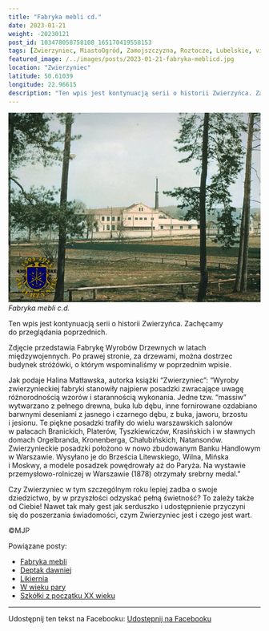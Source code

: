 ```yaml
---
title: "Fabryka mebli cd."
date: 2023-01-21
weight: -20230121
post_id: 103478058758108_165170419558153
tags: [Zwierzyniec, MiastoOgród, Zamojszczyzna, Roztocze, Lubelskie, villarestituta, turystyka, dziedzictwo, zabytki, krajobrazy]
featured_image: /../images/posts/2023-01-21-fabryka-meblicd.jpg
location: "Zwierzyniec"
latitude: 50.61039
longitude: 22.96615
description: "Ten wpis jest kontynuacją serii o historii Zwierzyńca. Zachęcamy do przeglądania poprzednich...."
---
```


![Fabryka mebli c.d.](/images/posts/2023-01-21-fabryka-meblicd.jpg)
*Fabryka mebli c.d.*

Ten wpis jest kontynuacją serii o historii Zwierzyńca. Zachęcamy do przeglądania poprzednich.

Zdjęcie przedstawia Fabrykę Wyrobów Drzewnych w latach międzywojennych. Po prawej stronie, za drzewami, można dostrzec budynek stróżówki, o którym wspominaliśmy w poprzednim wpisie.

Jak podaje Halina Matławska, autorka książki “Zwierzyniec”:
“Wyroby zwierzynieckiej fabryki stanowiły najpierw posadzki zwracające uwagę różnorodnością wzorów i starannością wykonania. Jedne tzw. “massiw” wytwarzano z pełnego drewna, buka lub dębu, inne fornirowane ozdabiano barwnymi deseniami z jasnego i czarnego dębu, z buka, jaworu, brzostu i jesionu.
Te piękne posadzki trafiły do wielu warszawskich salonów w pałacach Branickich, Platerów, Tyszkiewiczów, Krasińskich i w sławnych domach Orgelbranda, Kronenberga, Chałubińskich, Natansonów. Zwierzynieckie posadzki położono w nowo zbudowanym Banku Handlowym w Warszawie. Wysyłano je do Brześcia Litewskiego, Wilna, Mińska i Moskwy, a modele posadzek powędrowały aż do Paryża. Na wystawie przemysłowo-rolniczej w Warszawie (1878) otrzymały srebrny medal.”

Czy Zwierzyniec w tym szczególnym roku lepiej zadba o swoje dziedzictwo, by w przyszłości odzyskać pełną świetność?
To zależy także od Ciebie!
Nawet tak mały gest jak serduszko i udostępnienie przyczyni się do poszerzania świadomości, czym Zwierzyniec jest i czego jest wart.



©MJP

Powiązane posty:
- [Fabryka mebli](/posts/fabryka-mebli)
- [Deptak dawniej](/posts/deptak-dawniej)
- [Likiernia](/posts/likiernia)
- [W wieku pary](/posts/w-wieku-pary)
- [Szkółki z początku XX wieku](/posts/szkolki-z-poczatku-xx-wieku)


---

Udostępnij ten tekst na Facebooku:
[Udostępnij na Facebooku](https://www.facebook.com/sharer/sharer.php?u=https://stowarzyszeniewachniewskiej.pl/posts/fabryka-meblicd)

<script type="application/ld+json">
{
  "@context": "https://schema.org",
  "@type": "BlogPosting",
  "headline": "Fabryka mebli cd.",
  "datePublished": "2023-01-21",
  "dateModified": "2023-01-21",
  "author": {
    "@type": "Person",
    "name": "Michał Jan Patyk"
  },
  "publisher": {
    "@type": "Organization",
    "name": "Stowarzyszenie im. Aleksandry Wachniewskiej",
    "logo": {
      "@type": "ImageObject",
      "url": "https://stowarzyszeniewachniewskiej.pl/images/logo/logo.svg"
    }
  },
  "mainEntityOfPage": {
    "@type": "WebPage",
    "@id": "https://stowarzyszeniewachniewskiej.pl/posts/fabryka-meblicd"
  },
  "image": {
    "@type": "ImageObject",
    "url": "https://stowarzyszeniewachniewskiej.pl//images/posts/2023-01-21-fabryka-meblicd.jpg"
  },
  "articleSection": "Dziedzictwo Kulturowe i Zabytki",
  "keywords": "[Zwierzyniec, MiastoOgród, Zamojszczyzna, Roztocze, Lubelskie, villarestituta, turystyka, dziedzictwo, zabytki, krajobrazy]",
  "wordCount": 181,
  "articleBody": "Ten wpis jest kontynuacją serii o historii Zwierzyńca. Zachęcamy do przeglądania poprzednich.\n\nZdjęcie przedstawia Fabrykę Wyrobów Drzewnych w latach międzywojennych. Po prawej stronie, za drzewami, można dostrzec budynek stróżówki, o którym wspominaliśmy w poprzednim wpisie.\n\nJak podaje Halina Matławska, autorka książki “Zwierzyniec”:\n“Wyroby zwierzynieckiej fabryki stanowiły najpierw posadzki zwracające uwagę różnorodnością wzorów i starannością wykonania. Jedne tzw. “massiw” wytwarzano z pełnego drewna, buka lub dębu, inne fornirowane ozdabiano barwnymi deseniami z jasnego i czarnego dębu, z buka, jaworu, brzostu i jesionu.\nTe piękne posadzki trafiły do wielu warszawskich salonów w pałacach Branickich, Platerów, Tyszkiewiczów, Krasińskich i w sławnych domach Orgelbranda, Kronenberga, Chałubińskich, Natansonów. Zwierzynieckie posadzki położono w nowo zbudowanym Banku Handlowym w Warszawie. Wysyłano je do Brześcia Litewskiego, Wilna, Mińska i Moskwy, a modele posadzek powędrowały aż do Paryża. Na wystawie przemysłowo-rolniczej w Warszawie (1878) otrzymały srebrny medal.”\n\nCzy Zwierzyniec w tym szczególnym roku lepiej zadba o swoje dziedzictwo, by w przyszłości odzyskać pełną świetność?\nTo zależy także od Ciebie!\nNawet tak mały gest jak serduszko i udostępnienie przyczyni się do poszerzania świadomości, czym Zwierzyniec jest i czego jest wart.\n\n\n\n©MJP",
  "description": "Ten wpis jest kontynuacją serii o historii Zwierzyńca. Zachęcamy do przeglądania poprzednich....",
  "copyrightHolder": {
    "@type": "Person",
    "name": "Michał Jan Patyk"
  }
}
</script>
<script type="application/ld+json">
{
  "@context": "https://schema.org",
  "@type": "BreadcrumbList",
  "itemListElement": [
    {
      "@type": "ListItem",
      "position": 1,
      "name": "Home",
      "item": "https://stowarzyszeniewachniewskiej.pl"
    },
    {
      "@type": "ListItem",
      "position": 2,
      "name": "posts",
      "item": "https://stowarzyszeniewachniewskiej.pl/posts"
    },
    {
      "@type": "ListItem",
      "position": 3,
      "name": "Fabryka mebli cd.",
      "item": "https://stowarzyszeniewachniewskiej.pl/posts/fabryka-meblicd"
    }
  ]
}
</script>
